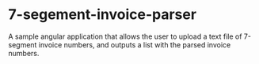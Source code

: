 # 7-segement-invoice-parser
A sample angular application that allows the user to upload a text file of 7-segment invoice numbers, and outputs a list with the parsed invoice numbers.
